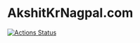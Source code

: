 # AkshitKrNagpal.com

[![Actions Status](https://github.com/akshitkrnagpal/akshitkrnagpal.com/workflows/Build%20and%20Deploy/badge.svg)](https://github.com/akshitkrnagpal/akshitkrnagpal.com/actions)
